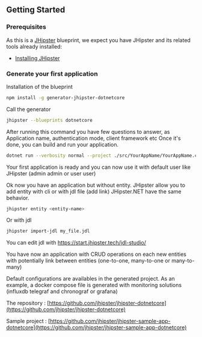 ## Getting Started 

### Prerequisites

As this is a [JHipster](https://www.jhipster.tech/) blueprint, we expect you have JHipster and its related tools already installed:

- [Installing JHipster](https://www.jhipster.tech/installation/)

### Generate your first application

Installation of the blueprint 

```bash
npm install -g generator-jhipster-dotnetcore
```

Call the generator

```bash
jhipster --blueprints dotnetcore
```

After running this command you have few questions to answer, as Application name, authentication mode, client framework etc 
Once it's done, you can build and run your application.

```bash
dotnet run --verbosity normal --project ./src/YourAppName/YourAppName.csproj
```

Your first application is ready and you can now use it with default user like JHipster (admin admin or user user)

Ok now you have an application but without entity. 
JHipster allow you to add entity with cli or with jdl file (add link)
JHipster.NET have the same behavior.

```bash
jhipster entity <entity-name>
```

Or with jdl 

```bash
jhipster import-jdl my_file.jdl
```
You can edit jdl with https://start.jhipster.tech/jdl-studio/

You have now an application with CRUD operations on each new entities with potentially link between entities (one-to-one, many-to-one or many-to-many)

Default configurations are availables in the generated project. As an example, a docker compose file is generated with monitoring solutions (influxdb telegraf and chronograf or grafana)

The repository : [https://github.com/jhipster/jhipster-dotnetcore](https://github.com/jhipster/jhipster-dotnetcore)

Sample project : [https://github.com/jhipster/jhipster-sample-app-dotnetcore](https://github.com/jhipster/jhipster-sample-app-dotnetcore)